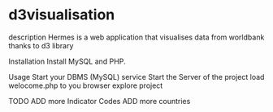# d3visualisation

description
Hermes is a web application that visualises data from worldbank thanks to d3 library

Installation
Install MySQL and PHP.


Usage
Start your DBMS (MySQL) service
Start the Server of the project
load welocome.php to you browser
explore project



TODO
ADD more Indicator Codes
ADD more countries
